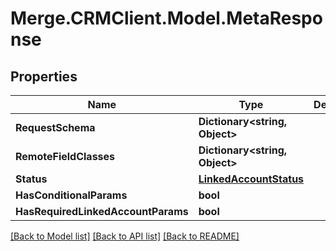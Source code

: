 # Merge.CRMClient.Model.MetaResponse

## Properties

Name | Type | Description | Notes
------------ | ------------- | ------------- | -------------
**RequestSchema** | **Dictionary&lt;string, Object&gt;** |  | 
**RemoteFieldClasses** | **Dictionary&lt;string, Object&gt;** |  | [optional] 
**Status** | [**LinkedAccountStatus**](LinkedAccountStatus.md) |  | [optional] 
**HasConditionalParams** | **bool** |  | 
**HasRequiredLinkedAccountParams** | **bool** |  | 

[[Back to Model list]](../README.md#documentation-for-models) [[Back to API list]](../README.md#documentation-for-api-endpoints) [[Back to README]](../README.md)

